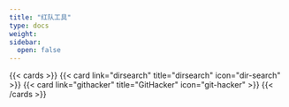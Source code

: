 ```yaml
---
title: "红队工具"
type: docs
weight: 
sidebar:
  open: false
---
```


{{< cards >}}
{{< card link="dirsearch" title="dirsearch" icon="dir-search" >}}
{{< card link="githacker" title="GitHacker" icon="git-hacker" >}}
{{< /cards >}}

